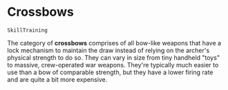 # Crossbows

`SkillTraining`

The category of **crossbows** comprises of all bow-like weapons that have a lock mechanism to maintain the draw instead of relying on the archer's physical strength to do so. They can vary in size from tiny handheld "toys" to massive, crew-operated war weapons. They're typically much easier to use than a bow of comparable strength, but they have a lower firing rate and are quite a bit more expensive.
